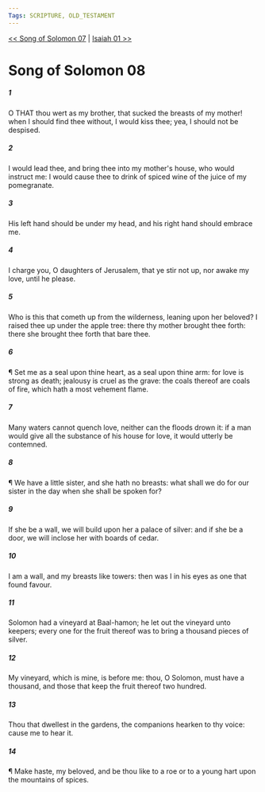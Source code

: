 ```yaml
---
Tags: SCRIPTURE, OLD_TESTAMENT
---
```


[<< Song of Solomon 07](OLD_TESTAMENT/22_Song_of_Solomon/Song_of_Solomon_07.md) | [Isaiah 01 >>](OLD_TESTAMENT/23_Isaiah/Isaiah_01.md)

# Song of Solomon 08

##### 1

O THAT thou wert as my brother, that sucked the breasts of my mother! when I should find thee without, I would kiss thee; yea, I should not be despised.

##### 2

I would lead thee, and bring thee into my mother's house, who would instruct me: I would cause thee to drink of spiced wine of the juice of my pomegranate.

##### 3

His left hand should be under my head, and his right hand should embrace me.

##### 4

I charge you, O daughters of Jerusalem, that ye stir not up, nor awake my love, until he please.

##### 5

Who is this that cometh up from the wilderness, leaning upon her beloved? I raised thee up under the apple tree: there thy mother brought thee forth: there she brought thee forth that bare thee.

##### 6

¶ Set me as a seal upon thine heart, as a seal upon thine arm: for love is strong as death; jealousy is cruel as the grave: the coals thereof are coals of fire, which hath a most vehement flame.

##### 7

Many waters cannot quench love, neither can the floods drown it: if a man would give all the substance of his house for love, it would utterly be contemned.

##### 8

¶ We have a little sister, and she hath no breasts: what shall we do for our sister in the day when she shall be spoken for?

##### 9

If she be a wall, we will build upon her a palace of silver: and if she be a door, we will inclose her with boards of cedar.

##### 10

I am a wall, and my breasts like towers: then was I in his eyes as one that found favour.

##### 11

Solomon had a vineyard at Baal-hamon; he let out the vineyard unto keepers; every one for the fruit thereof was to bring a thousand pieces of silver.

##### 12

My vineyard, which is mine, is before me: thou, O Solomon, must have a thousand, and those that keep the fruit thereof two hundred.

##### 13

Thou that dwellest in the gardens, the companions hearken to thy voice: cause me to hear it.

##### 14

¶ Make haste, my beloved, and be thou like to a roe or to a young hart upon the mountains of spices.
